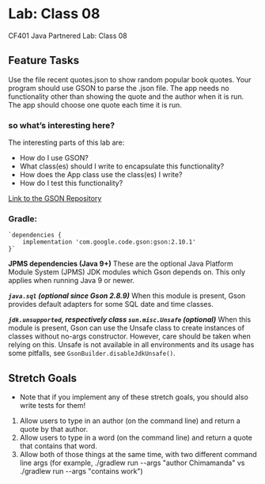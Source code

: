 # Lab: Class 08
CF401 Java Partnered Lab: Class 08


## Feature Tasks

Use the file recent quotes.json to show random popular book quotes. Your program should use GSON to parse the 
.json file. The app needs no functionality other than showing the quote and the author when it is run. 
The app should choose one quote each time it is run.

### so what’s interesting here?

The interesting parts of this lab are:
- How do I use GSON?
- What class(es) should I write to encapsulate this functionality?
- How does the App class use the class(es) I write?
- How do I test this functionality?

[Link to the GSON Repository](https://github.com/google/gson)

### Gradle:
    `dependencies {
        implementation 'com.google.code.gson:gson:2.10.1'
    }`

**JPMS dependencies (Java 9+)**
These are the optional Java Platform Module System (JPMS) JDK modules which Gson depends on. 
This only applies when running Java 9 or newer.

***`java.sql` (optional since Gson 2.8.9)***
When this module is present, Gson provides default adapters for some SQL date and time classes.

***`jdk.unsupported`, respectively class `sun.misc.Unsafe` (optional)***
When this module is present, Gson can use the Unsafe class to create instances of classes without no-args constructor. 
However, care should be taken when relying on this. Unsafe is not available in all environments and its usage has some 
pitfalls, see `GsonBuilder.disableJdkUnsafe()`.

## Stretch Goals

* Note that if you implement any of these stretch goals, you should also write tests for them!

1. Allow users to type in an author (on the command line) and return a quote by that author.
2. Allow users to type in a word (on the command line) and return a quote that contains that word.
3. Allow both of those things at the same time, with two different command line args (for example, ./gradlew run --args "author Chimamanda" vs ./gradlew run --args "contains work")
